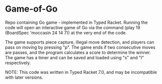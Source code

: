 # Game-of-Go
Repo containing Go game - implemented in Typed Racket. Running the code will open an interactive game of Go via the command (play 19 (BoardSpec 'moccasin 24 14 7)) at the very end of the code. 

The game supports piece capture, illegal move detection, and players can pass on moving by pressing "p". The game ends if two consecutive moves are passes, and the program calculates a score to determine the winner. The game has a timer and can be saved and loaded using "s" and "l" respectively.

NOTE: This code was written in Typed Racket 7.0, and may be incompatible with later versions.

